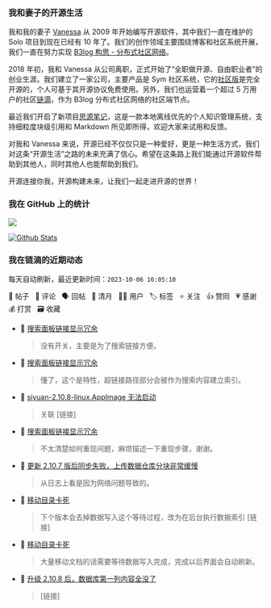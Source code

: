 ### 我和妻子的开源生活

我和我的妻子 [Vanessa](https://github.com/Vanessa219) 从 2009 年开始编写开源软件，其中我们一直在维护的 Solo 项目到现在已经有 10 年了。我们的创作领域主要围绕博客和社区系统开展，我们一直在努力实现 [B3log 构思 - 分布式社区网络](https://ld246.com/article/1546941897596)。

2018 年初，我和 Vanessa 从公司离职，正式开始了“全职做开源、自由职业者”的创业生涯。我们建立了一家公司，主要产品是 Sym 社区系统，它的[社区版](https://github.com/88250/symphony)是完全开源的，个人可基于其开源协议免费使用。另外，我们也运营着一个超过 5 万用户的社区[链滴](https://ld246.com)，作为 B3log 分布式社区网络的社区端节点。

最近我们开启了新项目[思源笔记](https://github.com/siyuan-note/siyuan)，这是一款本地离线优先的个人知识管理系统，支持细粒度块级引用和 Markdown 所见即所得，欢迎大家来试用和反馈。

对我和 Vanessa 来说，开源已经不仅仅只是一种爱好，更是一种生活方式，我们对这条“开源生活”之路的未来充满了信心。希望在这条路上我们能通过开源软件帮助到其他人，同时其他人也能帮助到我们。

开源连接你我，开源构建未来，让我们一起走进开源的世界！

### 我在 GitHub 上的统计

<a title="Hits" target="_blank" href="https://github.com/88250/88250"><img src="https://hits.b3log.org/88250/88250.svg"></a>

[![Github Stats](https://github-readme-stats.vercel.app/api?username=88250&theme=tokyonight&show_icons=true)](https://github.com/88250)

<!--events start -->

### 我在链滴的近期动态

每天自动刷新，最近更新时间：`2023-10-06 16:05:10`

📝 帖子 &nbsp; 💬 评论 &nbsp; 🗣 回帖 &nbsp; 🌙 清月 &nbsp; 👨‍💻 用户 &nbsp; 🏷️ 标签 &nbsp; ⭐️ 关注 &nbsp; 👍 赞同 &nbsp; 💗 感谢 &nbsp; 💰 打赏 &nbsp; 🗃 收藏

* 💬 [搜索面板链接显示冗余](https://ld246.com/article/1696559096130/comment/1696564434511#comments)

  > 没有开关，主要是为了搜索链接方便。
* 💬 [搜索面板链接显示冗余](https://ld246.com/article/1696559096130/comment/1696561401587#comments)

  > 懂了，这个是特性，超链接路径部分会被作为搜索内容建立索引。
* 💬 [siyuan-2.10.8-linux.AppImage 无法启动](https://ld246.com/article/1696560003144/comment/1696560134789#comments)

  > 关联 [链接]
* 💬 [搜索面板链接显示冗余](https://ld246.com/article/1696559096130/comment/1696559991599#comments)

  > 不太清楚如何重现问题，麻烦描述一下重现步骤，谢谢。
* 💬 [更新 2.10.7 版后同步失败，上传数据仓库分块非常缓慢](https://ld246.com/article/1695897387153/comment/1696554412484#comments)

  > 从日志上看是因为网络问题导致的。
* 💬 [移动目录卡死](https://ld246.com/article/1696485537580/comment/1696510958077#comments)

  > 下个版本会去掉数据写入这个等待过程，改为在后台执行数据索引 [链接]
* 💬 [移动目录卡死](https://ld246.com/article/1696485537580/comment/1696510060551#comments)

  > 大量移动文档的话需要等待数据写入完成，完成以后界面会自动刷新。
* 💬 [升级 2.10.8 后，数据库第一列内容全没了](https://ld246.com/article/1696487200538/comment/1696487923976#comments)

  > [链接]


<!--events end -->
